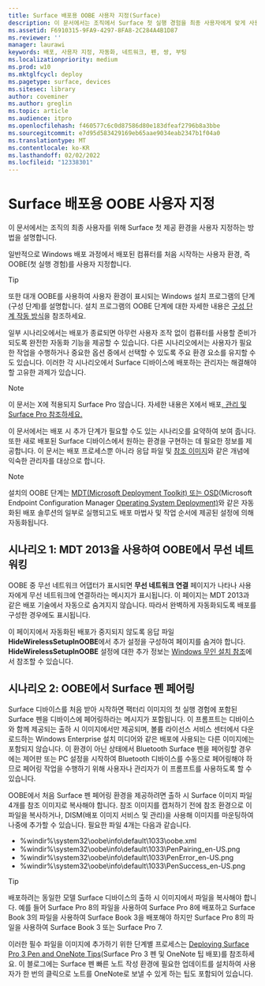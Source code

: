 ```yaml
---
title: Surface 배포용 OOBE 사용자 지정(Surface)
description: 이 문서에서는 조직에서 Surface 첫 실행 경험을 최종 사용자에게 맞게 사용자 지정하는 과정을 안내합니다.
ms.assetid: F6910315-9FA9-4297-8FA8-2C284A4B1D87
ms.reviewer: ''
manager: laurawi
keywords: 배포, 사용자 지정, 자동화, 네트워크, 펜, 쌍, 부팅
ms.localizationpriority: medium
ms.prod: w10
ms.mktglfcycl: deploy
ms.pagetype: surface, devices
ms.sitesec: library
author: coveminer
ms.author: greglin
ms.topic: article
ms.audience: itpro
ms.openlocfilehash: f460577c6c0d87586d80e183dfeaf2796b8a3bbe
ms.sourcegitcommit: e7d95d583429169eb65aae9034eab2347b1f04a0
ms.translationtype: MT
ms.contentlocale: ko-KR
ms.lasthandoff: 02/02/2022
ms.locfileid: "12338301"
---
```

# <a name="customize-the-oobe-for-surface-deployments"></a>Surface 배포용 OOBE 사용자 지정

이 문서에서는 조직의 최종 사용자를 위해 Surface 첫 제공 환경을 사용자 지정하는 방법을 설명합니다.

일반적으로 Windows 배포 과정에서 배포된 컴퓨터를 처음 시작하는 사용자 환경, 즉 OOBE(첫 실행 경험)를 사용자 지정합니다.

>[!TIP]
>또한 대개 OOBE를 사용하여 사용자 환경이 표시되는 Windows 설치 프로그램의 단계(구성 단계)를 설명합니다. 설치 프로그램의 OOBE 단계에 대한 자세한 내용은 [구성 단계 작동 방식](/windows-hardware/manufacture/desktop/how-configuration-passes-work)을 참조하세요.

일부 시나리오에서는 배포가 종료되면 아무런 사용자 조작 없이 컴퓨터를 사용할 준비가 되도록 완전한 자동화 기능을 제공할 수 있습니다. 다른 시나리오에서는 사용자가 필요한 작업을 수행하거나 중요한 옵션 중에서 선택할 수 있도록 주요 환경 요소를 유지할 수도 있습니다. 이러한 각 시나리오에서 Surface 디바이스에 배포하는 관리자는 해결해야 할 고유한 과제가 있습니다.

> [!NOTE]
> 이 문서는 X에 적용되지 Surface Pro 않습니다. 자세한 내용은 X에서 배포[, 관리 및 Surface Pro 참조하세요.](surface-pro-arm-app-management.md)

이 문서에서는 배포 시 추가 단계가 필요할 수도 있는 시나리오를 요약하여 보여 줍니다. 또한 새로 배포된 Surface 디바이스에서 원하는 환경을 구현하는 데 필요한 정보를 제공합니다. 이 문서는 배포 프로세스뿐 아니라 응답 파일 및 [참조 이미지](https://technet.microsoft.com/itpro/windows/deploy/create-a-windows-10-reference-image)와 같은 개념에 익숙한 관리자를 대상으로 합니다.

>[!NOTE]
>설치의 OOBE 단계는 [MDT(Microsoft Deployment Toolkit) 또는 OSD](/mem/configmgr/mdt)(Microsoft Endpoint Configuration Manager [Operating System Deployment)](/mem/configmgr/osd/)와 같은 자동화된 배포 솔루션의 일부로 실행되고도 배포 마법사 및 작업 순서에 제공된 설정에 의해 자동화됩니다.

## <a name="scenario-1-wireless-networking-in-oobe-with-mdt-2013"></a>시나리오 1: MDT 2013을 사용하여 OOBE에서 무선 네트워킹

OOBE 중 무선 네트워크 어댑터가 표시되면 **무선 네트워크 연결** 페이지가 나타나 사용자에게 무선 네트워크에 연결하라는 메시지가 표시됩니다. 이 페이지는 MDT 2013과 같은 배포 기술에서 자동으로 숨겨지지 않습니다. 따라서 완벽하게 자동화되도록 배포를 구성한 경우에도 표시됩니다.

이 페이지에서 자동화된 배포가 중지되지 않도록 응답 파일 **HideWirelessSetupInOOBE**에서 추가 설정을 구성하여 페이지를 숨겨야 합니다. **HideWirelessSetupInOOBE** 설정에 대한 추가 정보는 [Windows 무인 설치 참조](/windows-hardware/customize/desktop/unattend/microsoft-windows-shell-setup-oobe-hidewirelesssetupinoobe)에서 참조할 수 있습니다.

## <a name="scenario-2-surface-pen-pairing-in-oobe"></a>시나리오 2: OOBE에서 Surface 펜 페어링

Surface 디바이스를 처음 받아 시작하면 팩터리 이미지의 첫 실행 경험에 포함된 Surface 펜을 디바이스에 페어링하라는 메시지가 포함됩니다. 이 프롬프트는 디바이스와 함께 제공되는 출하 시 이미지에서만 제공되며, 볼륨 라이선스 서비스 센터에서 다운로드하는 Windows Enterprise 설치 미디어와 같은 배포에 사용되는 다른 이미지에는 포함되지 않습니다. 이 환경이 아닌 상태에서 Bluetooth Surface 펜을 페어링할 경우에는 제어판 또는 PC 설정을 시작하여 Bluetooth 디바이스를 수동으로 페어링해야 하므로 페어링 작업을 수행하기 위해 사용자나 관리자가 이 프롬프트를 사용하도록 할 수 있습니다.

OOBE에서 처음 Surface 펜 페어링 환경을 제공하려면 출하 시 Surface 이미지 파일 4개를 참조 이미지로 복사해야 합니다. 참조 이미지를 캡처하기 전에 참조 환경으로 이 파일을 복사하거나, DISM(배포 이미지 서비스 및 관리)을 사용해 이미지를 마운팅하여 나중에 추가할 수 있습니다. 필요한 파일 4개는 다음과 같습니다.

- %windir%\\system32\\oobe\\info\\default\\1033\\oobe.xml
- %windir%\\system32\\oobe\\info\\default\\1033\\PenPairing\_en-US.png
- %windir%\\system32\\oobe\\info\\default\\1033\\PenError\_en-US.png
- %windir%\\system32\\oobe\\info\\default\\1033\\PenSuccess\_en-US.png

>[!TIP]
>배포하려는 동일한 모델 Surface 디바이스의 출하 시 이미지에서 파일을 복사해야 합니다. 예를 들어 Surface Pro 8의 파일을 사용하여 Surface Pro 8에 배포하고 Surface Book 3의 파일을 사용하여 Surface Book 3을 배포해야 하지만 Surface Pro 8의 파일을 사용하여 Surface Book 3 또는 Surface Pro 7.

이러한 필수 파일을 이미지에 추가하기 위한 단계별 프로세스는 [Deploying Surface Pro 3 Pen and OneNote Tips](https://blogs.technet.microsoft.com/askcore/2014/07/15/deploying-surface-pro-3-pen-and-onenote-tips/)(Surface Pro 3 펜 및 OneNote 팁 배포)를 참조하세요. 이 블로그에는 Surface 펜 빠른 노트 작성 환경에 필요한 업데이트를 설치하여 사용자가 한 번의 클릭으로 노트를 OneNote로 보낼 수 있게 하는 팁도 포함되어 있습니다.
